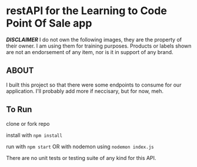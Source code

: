 # restAPI for the Learning to Code Point Of Sale app


**_DISCLAIMER_** I do not own the following images, they are the property of their owner. I am using them
for training purposes. Products or labels shown are not an endorsement of any item, nor is it in support
of any brand.

## ABOUT

I built this project so that there were some endpoints to consume for our application. I'll probably add more if
neccisary, but for now, meh.

## To Run

clone or fork repo

install with `npm install`

run with `npm start` OR with nodemon using `nodemon index.js`

There are no unit tests or testing suite of any kind for this API.

